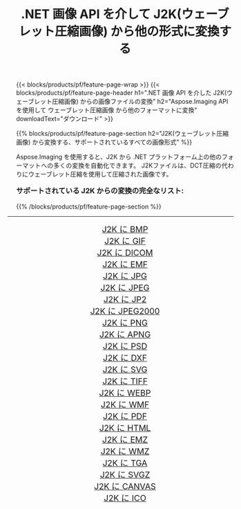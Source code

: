 ﻿---
title: .NET 画像 API を介して J2K(ウェーブレット圧縮画像) から他の形式に変換する 
weight: 3920
url: /ja/net/conversion/from/j2k/ 
lang: ja
langdirlevel: 2
locales: zh-hans,ja,it,ru,de,es,fr,nl,id,lt,pl,pt,vi,tr,ko,zh-hant,ar,hi,th,sv,cs,uk,he
description: Aspose.Imaging を使用すると、J2K(ウェーブレット圧縮画像) から別のフォーマットに簡単に変換できます
---

{{< blocks/products/pf/feature-page-wrap >}}
{{< blocks/products/pf/feature-page-header h1=".NET 画像 API を介した J2K(ウェーブレット圧縮画像) からの画像ファイルの変換" h2="Aspose.Imaging API を使用して ウェーブレット圧縮画像 から他のフォーマットに変換" downloadText="ダウンロード" >}}


{{% blocks/products/pf/feature-page-section  h2="J2K(ウェーブレット圧縮画像) から変換する、サポートされているすべての画像形式" %}}
<p align=justify>Aspose.Imaging を使用すると、J2K から .NET プラットフォーム上の他のフォーマットへの多くの変換を自動化できます。 J2Kファイルは、DCT圧縮の代わりにウェーブレット圧縮を使用して圧縮された画像です。</p>
<h3 style="margin-top:16px;">
サポートされている J2K からの変換の完全なリスト:
</h3>
{{% /blocks/products/pf/feature-page-section %}}
<div class="container-fluid productfamilypage bg-gray">
    <div class="convertypes bg-gray agp-content section">
        <div class="container">
		<hr style="margin-left:-20px;"/>
		<div class="row other-converters" style="gap: 10px;font-size: 19px;text-align:center;">
		    <div class='col-md-3 other-converter remove-lp remove-rp'><a href="/imaging/ja/net/conversion/j2k-to-bmp/" style="padding:15px;">J2K に BMP</a></div><div class='col-md-3 other-converter remove-lp remove-rp'><a href="/imaging/ja/net/conversion/j2k-to-gif/" style="padding:15px;">J2K に GIF</a></div><div class='col-md-3 other-converter remove-lp remove-rp'><a href="/imaging/ja/net/conversion/j2k-to-dicom/" style="padding:15px;">J2K に DICOM</a></div><div class='col-md-3 other-converter remove-lp remove-rp'><a href="/imaging/ja/net/conversion/j2k-to-emf/" style="padding:15px;">J2K に EMF</a></div><div class='col-md-3 other-converter remove-lp remove-rp'><a href="/imaging/ja/net/conversion/j2k-to-jpg/" style="padding:15px;">J2K に JPG</a></div><div class='col-md-3 other-converter remove-lp remove-rp'><a href="/imaging/ja/net/conversion/j2k-to-jpeg/" style="padding:15px;">J2K に JPEG</a></div><div class='col-md-3 other-converter remove-lp remove-rp'><a href="/imaging/ja/net/conversion/j2k-to-jp2/" style="padding:15px;">J2K に JP2</a></div><div class='col-md-3 other-converter remove-lp remove-rp'><a href="/imaging/ja/net/conversion/j2k-to-jpeg2000/" style="padding:15px;">J2K に JPEG2000</a></div><div class='col-md-3 other-converter remove-lp remove-rp'><a href="/imaging/ja/net/conversion/j2k-to-png/" style="padding:15px;">J2K に PNG</a></div><div class='col-md-3 other-converter remove-lp remove-rp'><a href="/imaging/ja/net/conversion/j2k-to-apng/" style="padding:15px;">J2K に APNG</a></div><div class='col-md-3 other-converter remove-lp remove-rp'><a href="/imaging/ja/net/conversion/j2k-to-psd/" style="padding:15px;">J2K に PSD</a></div><div class='col-md-3 other-converter remove-lp remove-rp'><a href="/imaging/ja/net/conversion/j2k-to-dxf/" style="padding:15px;">J2K に DXF</a></div><div class='col-md-3 other-converter remove-lp remove-rp'><a href="/imaging/ja/net/conversion/j2k-to-svg/" style="padding:15px;">J2K に SVG</a></div><div class='col-md-3 other-converter remove-lp remove-rp'><a href="/imaging/ja/net/conversion/j2k-to-tiff/" style="padding:15px;">J2K に TIFF</a></div><div class='col-md-3 other-converter remove-lp remove-rp'><a href="/imaging/ja/net/conversion/j2k-to-webp/" style="padding:15px;">J2K に WEBP</a></div><div class='col-md-3 other-converter remove-lp remove-rp'><a href="/imaging/ja/net/conversion/j2k-to-wmf/" style="padding:15px;">J2K に WMF</a></div><div class='col-md-3 other-converter remove-lp remove-rp'><a href="/imaging/ja/net/conversion/j2k-to-pdf/" style="padding:15px;">J2K に PDF</a></div><div class='col-md-3 other-converter remove-lp remove-rp'><a href="/imaging/ja/net/conversion/j2k-to-html/" style="padding:15px;">J2K に HTML</a></div><div class='col-md-3 other-converter remove-lp remove-rp'><a href="/imaging/ja/net/conversion/j2k-to-emz/" style="padding:15px;">J2K に EMZ</a></div><div class='col-md-3 other-converter remove-lp remove-rp'><a href="/imaging/ja/net/conversion/j2k-to-wmz/" style="padding:15px;">J2K に WMZ</a></div><div class='col-md-3 other-converter remove-lp remove-rp'><a href="/imaging/ja/net/conversion/j2k-to-tga/" style="padding:15px;">J2K に TGA</a></div><div class='col-md-3 other-converter remove-lp remove-rp'><a href="/imaging/ja/net/conversion/j2k-to-svgz/" style="padding:15px;">J2K に SVGZ</a></div><div class='col-md-3 other-converter remove-lp remove-rp'><a href="/imaging/ja/net/conversion/j2k-to-canvas/" style="padding:15px;">J2K に CANVAS</a></div><div class='col-md-3 other-converter remove-lp remove-rp'><a href="/imaging/ja/net/conversion/j2k-to-ico/" style="padding:15px;">J2K に ICO</a></div>
                </div>
        </div>
    </div>
</div>
<br/>

